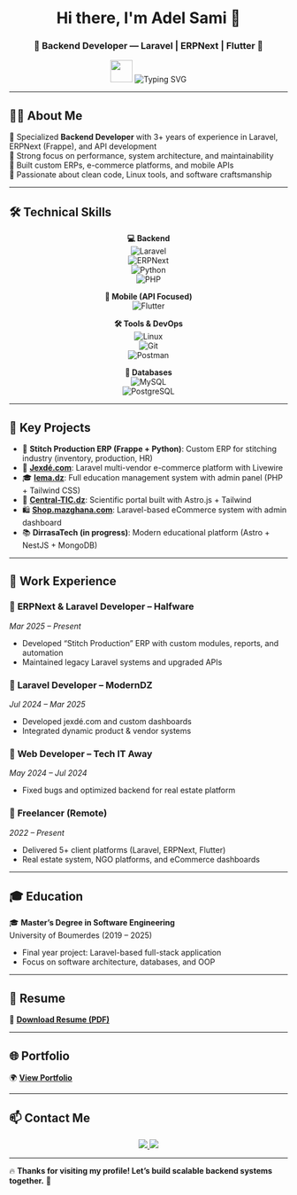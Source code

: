 <h1 align="center">Hi there, I'm Adel Sami 👋</h1>
<h3 align="center">🚀 Backend Developer — Laravel | ERPNext | Flutter 🚀</h3>

<p align="center">
  <img src="https://media.giphy.com/media/hvRJCLFzcasrR4ia7z/giphy.gif" width="40">
  <img src="https://readme-typing-svg.demolab.com?font=Fira+Code&size=22&pause=1000&color=00C8FF&center=true&width=600&lines=Laravel+%7C+ERPNext+%7C+Flutter+%7C+Backend+Specialist;Scalable+Systems+%7C+APIs+%7C+Custom+ERP+Solutions;I+build+robust+web+and+mobile+apps+daily!+💻" alt="Typing SVG">
</p>

---

## 👨‍💻 About Me  

🔹 Specialized **Backend Developer** with 3+ years of experience in Laravel, ERPNext (Frappe), and API development  
🔹 Strong focus on performance, system architecture, and maintainability  
🔹 Built custom ERPs, e-commerce platforms, and mobile APIs  
🔹 Passionate about clean code, Linux tools, and software craftsmanship  

---

## 🛠️ Technical Skills  

<div align="center">

**💻 Backend**  
![Laravel](https://img.shields.io/badge/Laravel-FF2D20?style=for-the-badge&logo=laravel&logoColor=white)  
![ERPNext](https://img.shields.io/badge/ERPNext-4B4BFF?style=for-the-badge&logo=frappe&logoColor=white)  
![Python](https://img.shields.io/badge/Python-3670A0?style=for-the-badge&logo=python&logoColor=white)  
![PHP](https://img.shields.io/badge/PHP-777BB4?style=for-the-badge&logo=php&logoColor=white)

**📱 Mobile (API Focused)**  
![Flutter](https://img.shields.io/badge/Flutter-02569B?style=for-the-badge&logo=flutter&logoColor=white)  

**🛠 Tools & DevOps**  
![Linux](https://img.shields.io/badge/Linux-FCC624?style=for-the-badge&logo=linux&logoColor=black)  
![Git](https://img.shields.io/badge/Git-F05032?style=for-the-badge&logo=git&logoColor=white)  
![Postman](https://img.shields.io/badge/Postman-FF6C37?style=for-the-badge&logo=postman&logoColor=white)  

**💾 Databases**  
![MySQL](https://img.shields.io/badge/MySQL-4479A1?style=for-the-badge&logo=mysql&logoColor=white)  
![PostgreSQL](https://img.shields.io/badge/PostgreSQL-336791?style=for-the-badge&logo=postgresql&logoColor=white)  

</div>

---

## 🌟 Key Projects

- 🧵 **Stitch Production ERP (Frappe + Python)**: Custom ERP for stitching industry (inventory, production, HR)
- 🛒 **[Jexdé.com](http://jexdé.com/)**: Laravel multi-vendor e-commerce platform with Livewire
- 🎓 **[Iema.dz](https://iema.dz)**: Full education management system with admin panel (PHP + Tailwind CSS)
- 🧠 **[Central-TIC.dz](https://central-tic.dz)**: Scientific portal built with Astro.js + Tailwind
- 🛍 **[Shop.mazghana.com](https://shop.mazghana.com/)**: Laravel-based eCommerce system with admin dashboard
- 📚 **DirrasaTech (in progress)**: Modern educational platform (Astro + NestJS + MongoDB)

---

## 💼 Work Experience

### 🔹 **ERPNext & Laravel Developer – Halfware**  
*Mar 2025 – Present*  
- Developed “Stitch Production” ERP with custom modules, reports, and automation  
- Maintained legacy Laravel systems and upgraded APIs

### 🔹 **Laravel Developer – ModernDZ**  
*Jul 2024 – Mar 2025*  
- Developed jexdé.com and custom dashboards  
- Integrated dynamic product & vendor systems

### 🔹 **Web Developer – Tech IT Away**  
*May 2024 – Jul 2024*  
- Fixed bugs and optimized backend for real estate platform

### 🔹 **Freelancer (Remote)**  
*2022 – Present*  
- Delivered 5+ client platforms (Laravel, ERPNext, Flutter)  
- Real estate system, NGO platforms, and eCommerce dashboards

---

## 🎓 Education  

🎓 **Master’s Degree in Software Engineering**  
University of Boumerdes (2019 – 2025)  
- Final year project: Laravel-based full-stack application  
- Focus on software architecture, databases, and OOP

---

## 📝 Resume  

📄 [**Download Resume (PDF)**](https://github.com/samidev016/samidev016/blob/main/my_resume.pdf)

---

## 🌐 Portfolio  

🌍 [**View Portfolio**](https://samidev016.github.io/SamiPorftoflio/)

---

## 📫 Contact Me  

<p align="center">
  <a href="mailto:adelim0555@gmail.com">
    <img src="https://img.shields.io/badge/Email-D14836?style=for-the-badge&logo=gmail&logoColor=white">
  </a>
  <a href="https://www.linkedin.com/in/ibrahim-sami-adel-89619828a/">
    <img src="https://img.shields.io/badge/LinkedIn-0077B5?style=for-the-badge&logo=linkedin&logoColor=white">
  </a>
</p>

---

🔥 **Thanks for visiting my profile! Let’s build scalable backend systems together.** 🚀
